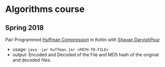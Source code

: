 # Algorithms course
## Spring 2018
Pair Programmed [Huffman Compression](https://en.wikipedia.org/wiki/Huffman_coding#Compression) in Kotlin with [Shayan DarvishPour](http://github.com/shayan4shayan)

* usage: `java -jar huffman.jar <PATH-TO-FILE>`
* output: Encoded and Decoded of the File and MD5 hash of the original and decoded files.

